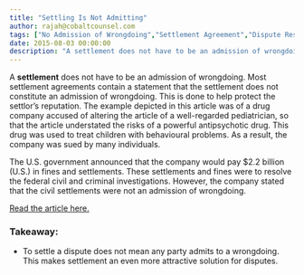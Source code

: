 ```yaml
---
title: "Settling Is Not Admitting"
author: rajah@cobaltcounsel.com
tags: ["No Admission of Wrongdoing","Settlement Agreement","Dispute Resolution","Rajah"]
date: 2015-08-03 00:00:00
description: "A settlement does not have to be an admission of wrongdoing. This is done to help protect the settlor’s reputation."
---
```




A **settlement** does not have to be an admission of wrongdoing. Most settlement agreements contain a statement that the settlement does not constitute an admission of wrongdoing. This is done to help protect the settlor’s reputation. The example depicted in this article was of a drug company accused of altering the article of a well-regarded pediatrician, so that the article understated the risks of a powerful antipsychotic drug. This drug was used to treat children with behavioural problems. As a result, the company was sued by many individuals.

The U.S. government announced that the company would pay $2.2 billion (U.S.) in fines and settlements. These settlements and fines were to resolve the federal civil and criminal investigations. However, the company stated that the civil settlements were not an admission of wrongdoing.

[Read the article here.](http://www.thestar.com/news/canada/2015/07/31/article-by-sickkids-top-pediatrician-under-fire.html)

### Takeaway:
- To settle a dispute does not mean any party admits to a wrongdoing. This makes settlement an even more attractive solution for disputes.
